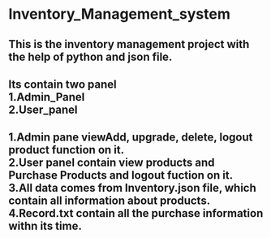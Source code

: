# Inventory_Management_system
## This is the inventory management project with the help of python and json file.
Its contain two panel<br>
1.Admin_Panel<br>
2.User_panel<br>
--------
1.Admin pane viewAdd, upgrade, delete, logout product function on it.<br>
2.User panel contain view products and Purchase Products and logout fuction on it.<br>
3.All data comes from Inventory.json file, which contain all information about products.<br>
4.Record.txt contain all the purchase information withn its time.
------------
